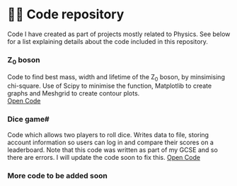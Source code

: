 # 🧑‍💻 Code repository 
Code I have created as part of projects mostly related to Physics. See below for a list explaining details about the code included in this repository.

### Z<sub>0</sub> boson
Code to find best mass, width and lifetime of the Z<sub>0</sub> boson, by minsimising chi-square. Use of Scipy to minimise the function, Matplotlib to create graphs and Meshgrid to create contour plots. \
[Open Code](https://github.com/kubapk/cv-code/tree/faeceee15c0906a1f682045e2bcd997adf8f921f/Z_0%20boson)

### Dice game#
Code which allows two players to roll dice. Writes data to file, storing account information so users can log in and compare their scores on a leaderboard. Note that this code was written as part of my GCSE and so there are errors. I will update the code soon to fix this.
[Open Code](https://github.com/kubapk/)

### More code to be added soon

